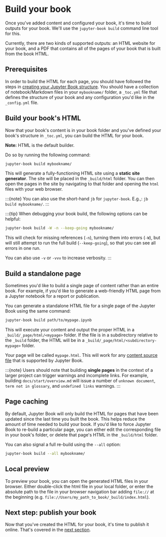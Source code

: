 # Build your book

Once you've added content and configured your book, it's time to
build outputs for your book.
We'll use the `jupyter-book build` command line tool for this.

Currently, there are two kinds of supported outputs: an HTML website for your
book, and a PDF that contains all of the pages of your book that is built
from the book HTML.

## Prerequisites

In order to build the HTML for each page, you should have followed the steps
in [creating your Jupyter Book structure](./overview.md).
You should have a collection of notebook/Markdown files in your `mybookname/` folder, a `_toc.yml` file
that defines the structure of your book and any configuration you'd like
in the `_config.yml` file.

## Build your book's HTML

Now that your book's content is in your book folder and you've defined your book's structure in `_toc.yml`, you can build the HTML for your book.

**Note:** HTML is the default builder.

Do so by running the following command:

```bash
jupyter-book build mybookname/
```

This will generate a fully-functioning HTML site using a **static site generator**.
The site will be placed in the `_build/html` folder. You can then open the pages
in the site by navigating to that folder and opening the `html` files with your
web browser.

:::{note}
You can also use the short-hand `jb` for `jupyter-book`. E.g.,:
`jb build mybookname/`.
:::

:::{tip}
When debugging your book build, the following options can be helpful:

```bash
jupyter-book build -W -n --keep-going mybookname/
```

This will check for missing references (`-n`), turning them into errors (`-W`),
but will still attempt to run the full build (`--keep-going`),
so that you can see all errors in one run.

You can also use `-v` or `-vvv` to increase verbosity.
:::

## Build a standalone page

Sometimes you'd like to build a single page of content rather than an entire book.
For example, if you'd like to generate a web-friendly HTML page from a Jupyter notebook for a report or publication.

You can generate a standalone HTML file for a single page of the Jupyter Book using the same command:

```bash
jupyter-book build path/to/mypage.ipynb
```

This will execute your content and output the proper HTML in a `_build/_page/html/<mypage>` folder.
If the file is in a subdirectory relative to the `_build` folder, the HTML will be in a `_build/_page/html/<subdirectory-mypage>` folder.

Your page will be called `mypage.html`.
This will work for any [content source file](../file-types/index.md) that is supported by Jupyter Book.

:::{note}
Users should note that building **single pages** in the context of a larger project can trigger warnings and incomplete links.
For example, building `docs/start/overview.md` will issue a number of `unknown document`, `term not in glossary`, and `undefined links` warnings.
:::

## Page caching

By default, Jupyter Book will only build the HTML for pages that have
been updated since the last time you built the book.
This helps reduce the amount of time needed to build your book.
If you'd like to force Jupyter Book to re-build a particular page, you can either edit the
corresponding file in your book's folder, or delete that page's HTML in the `_build/html` folder.

You can also signal a full re-build using the `--all` option:

```bash
jupyter-book build --all mybookname/
```

## Local preview

To preview your book, you can open the generated HTML files in your browser.
Either double-click the html file in your local folder, or enter the absolute
path to the file in your browser navigation bar adding `file://` at the beginning
(e.g. `file://Users/my_path_to_book/_build/index.html`).

## Next step: publish your book

Now that you've created the HTML for your book, it's time to publish it online.
That's covered in the [next section](./publish.md).
